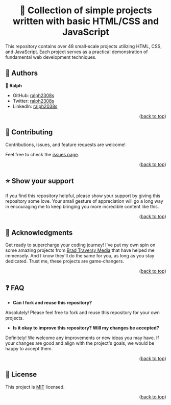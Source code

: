 <a name="readme-top"></a>

<div align="center">
  <h1>📖 Collection of simple projects written with basic HTML/CSS and JavaScript</h>
</div>

This repository contains over 48 small-scale projects utilizing HTML, CSS, and JavaScript. Each project serves as a practical demonstration of fundamental web development techniques.

<!-- AUTHORS -->

## 👥 Authors <a name="authors"></a>

👤 **Ralph**

- GitHub: [ralph2308s](https://github.com/ralph2308s)
- Twitter: [ralph2308s](https://twitter.com/ralph2308s)
- LinkedIn: [ralph2038s](https://www.linkedin.com/in/ralph2038s/)

<p align="right">(<a href="#readme-top">back to top</a>)</p>

<!-- CONTRIBUTING -->

## 🤝 Contributing <a name="contributing"></a>

Contributions, issues, and feature requests are welcome!

Feel free to check the [issues page](../../issues/).

<p align="right">(<a href="#readme-top">back to top</a>)</p>

<!-- SUPPORT -->

## ⭐️ Show your support <a name="support"></a>

If you find this repository helpful, please show your support by giving this repository some love. Your small gesture of appreciation will go a long way in encouraging me to keep bringing you more incredible content like this.

<p align="right">(<a href="#readme-top">back to top</a>)</p>

<!-- ACKNOWLEDGEMENTS -->

## 🙏 Acknowledgments <a name="acknowledgements"></a>

Get ready to supercharge your coding journey! I've put my own spin on some amazing projects from [Brad Traversy Media](https://bradtraversy/50projects50days) that have helped me immensely. And I know they'll do the same for you, as long as you stay dedicated. Trust me, these projects are game-changers.

<p align="right">(<a href="#readme-top">back to top</a>)</p>

## :question: FAQ <a name="faq"></a>

- **Can I fork and reuse this repository?**

Absolutely! Please feel free to fork and reuse this repository for your own projects.

- **Is it okay to improve this repository? Will my changes be accepted?**

Definitely! We welcome any improvements or new ideas you may have. If your changes are good and align with the project's goals, we would be happy to accept them.

<p align="right">(<a href="#readme-top">back to top</a>)</p>

<!-- LICENSE -->

## 📝 License <a name="license"></a>

This project is [MIT](./LICENSE) licensed.

<p align="right">(<a href="#readme-top">back to top</a>)</p>
